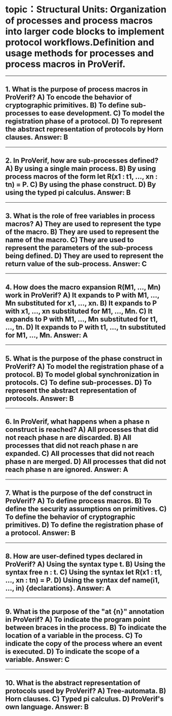 # topic：Structural Units: Organization of processes and process macros into larger code blocks to implement protocol workflows.Definition and usage methods for processes and process macros in ProVerif.

---
**1. What is the purpose of process macros in ProVerif?**
A) To encode the behavior of cryptographic primitives.
B) To define sub-processes to ease development.
C) To model the registration phase of a protocol.
D) To represent the abstract representation of protocols by Horn clauses.
**Answer:** B
---

---
**2. In ProVerif, how are sub-processes defined?**
A) By using a single main process.
B) By using process macros of the form let R(x1 : t1, ..., xn : tn) = P.
C) By using the phase construct.
D) By using the typed pi calculus.
**Answer:** B
---

---
**3. What is the role of free variables in process macros?**
A) They are used to represent the type of the macro.
B) They are used to represent the name of the macro.
C) They are used to represent the parameters of the sub-process being defined.
D) They are used to represent the return value of the sub-process.
**Answer:** C
---

---
**4. How does the macro expansion R(M1, ..., Mn) work in ProVerif?**
A) It expands to P with M1, ..., Mn substituted for x1, ..., xn.
B) It expands to P with x1, ..., xn substituted for M1, ..., Mn.
C) It expands to P with M1, ..., Mn substituted for t1, ..., tn.
D) It expands to P with t1, ..., tn substituted for M1, ..., Mn.
**Answer:** A
---

---
**5. What is the purpose of the phase construct in ProVerif?**
A) To model the registration phase of a protocol.
B) To model global synchronization in protocols.
C) To define sub-processes.
D) To represent the abstract representation of protocols.
**Answer:** B
---

---
**6. In ProVerif, what happens when a phase n construct is reached?**
A) All processes that did not reach phase n are discarded.
B) All processes that did not reach phase n are expanded.
C) All processes that did not reach phase n are merged.
D) All processes that did not reach phase n are ignored.
**Answer:** A
---

---
**7. What is the purpose of the def construct in ProVerif?**
A) To define process macros.
B) To define the security assumptions on primitives.
C) To define the behavior of cryptographic primitives.
D) To define the registration phase of a protocol.
**Answer:** B
---

---
**8. How are user-defined types declared in ProVerif?**
A) Using the syntax type t.
B) Using the syntax free n : t.
C) Using the syntax let R(x1 : t1, ..., xn : tn) = P.
D) Using the syntax def name(i1, ..., in) {declarations}.
**Answer:** A
---

---
**9. What is the purpose of the "at {n}" annotation in ProVerif?**
A) To indicate the program point between braces in the process.
B) To indicate the location of a variable in the process.
C) To indicate the copy of the process where an event is executed.
D) To indicate the scope of a variable.
**Answer:** C
---

---
**10. What is the abstract representation of protocols used by ProVerif?**
A) Tree-automata.
B) Horn clauses.
C) Typed pi calculus.
D) ProVerif's own language.
**Answer:** B
---